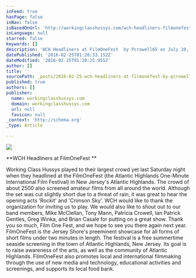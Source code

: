 ```yaml
---
inFeed: true
hasPage: false
inNav: false
isBasedOnUrl: 'http://workingclasshussys.com/wch-headliners-filmonefest/'
inLanguage: null
starred: false
keywords: []
description: 'WCH Headliners at FilmOneFest  by Pcrowell65 on July 20, 2015 in Frontpage, News, Photo, Shows  Working Class Hussys played to their largest crowd yet last Satu'
datePublished: '2016-02-25T01:20:33.152Z'
dateModified: '2016-02-25T01:20:25.955Z'
author: []
title: ''
sourcePath: _posts/2016-02-25-wch-headliners-at-filmonefest-by-pcrowell65-on-july-20-201.md
published: true
authors: []
publisher:
  name: workingclasshussys.com
  domain: workingclasshussys.com
  url: null
  favicon: null
_context: 'http://schema.org'
_type: Article

---
```

![](http://workingclasshussys.com/wp-content/uploads/2015/07/2015-07-19-00.00.50-225x300.jpg)

**WCH Headliners at FilmOneFest **

Working Class Hussys played to their largest crowd yet last Saturday night when they headlined at the FilmOneFest (the Atlantic Highlands One-Minute International Film Festival) in New Jersey's Atlantic Highlands. The crowd of about 2500 also screened amateur films from all around the world. Although the set was cut slightly short due to a threat of rain, it was great to hear the opening acts 'Rockit' and 'Crimson Sky'. WCH would like to thank the organization for inviting us to play. We would also like to shout out to our band members, Mike McClellan, Tony Mann, Patricia Crowell, Ian Patrick Gentles, Greg Winka, and Brian Casale for putting on a great show. Thank you so much, Film One Fest, and we hope to see you there again next year. FilmOneFest is the Jersey Shore's preeminent showcase for all forms of short films under two minutes in length. The festival is a free summertime seaside screening in the town of Atlantic Highlands, New Jersey. Its goal is to raise awareness of the arts, as well as the community of Atlantic Highlands. FilmOneFest also promotes local and international filmmaking through the use of new media and technology, educational activities and screenings, and supports its local food bank.